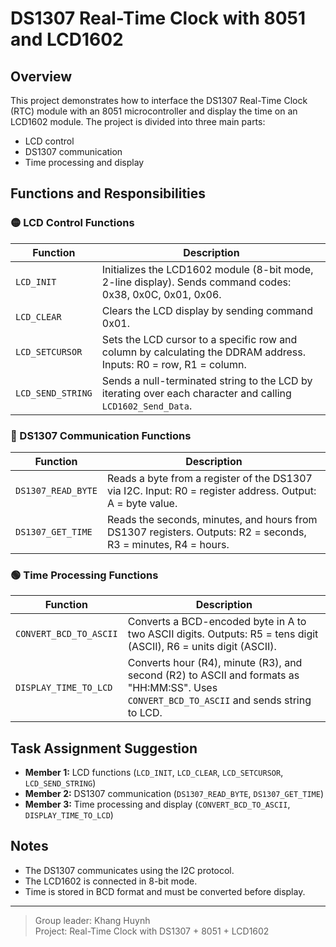 # DS1307 Real-Time Clock with 8051 and LCD1602

## Overview
This project demonstrates how to interface the DS1307 Real-Time Clock (RTC) module with an 8051 microcontroller and display the time on an LCD1602 module. The project is divided into three main parts:
- LCD control
- DS1307 communication
- Time processing and display

## Functions and Responsibilities

### 🟡 LCD Control Functions
| Function | Description |
|----------|-------------|
| `LCD_INIT` | Initializes the LCD1602 module (8-bit mode, 2-line display). Sends command codes: 0x38, 0x0C, 0x01, 0x06. |
| `LCD_CLEAR` | Clears the LCD display by sending command 0x01. |
| `LCD_SETCURSOR` | Sets the LCD cursor to a specific row and column by calculating the DDRAM address. Inputs: R0 = row, R1 = column. |
| `LCD_SEND_STRING` | Sends a null-terminated string to the LCD by iterating over each character and calling `LCD1602_Send_Data`. |

### 🔵 DS1307 Communication Functions
| Function | Description |
|----------|-------------|
| `DS1307_READ_BYTE` | Reads a byte from a register of the DS1307 via I2C. Input: R0 = register address. Output: A = byte value. |
| `DS1307_GET_TIME` | Reads the seconds, minutes, and hours from DS1307 registers. Outputs: R2 = seconds, R3 = minutes, R4 = hours. |

### 🟢 Time Processing Functions
| Function | Description |
|----------|-------------|
| `CONVERT_BCD_TO_ASCII` | Converts a BCD-encoded byte in A to two ASCII digits. Outputs: R5 = tens digit (ASCII), R6 = units digit (ASCII). |
| `DISPLAY_TIME_TO_LCD` | Converts hour (R4), minute (R3), and second (R2) to ASCII and formats as "HH:MM:SS". Uses `CONVERT_BCD_TO_ASCII` and sends string to LCD. |

## Task Assignment Suggestion
- **Member 1:** LCD functions (`LCD_INIT`, `LCD_CLEAR`, `LCD_SETCURSOR`, `LCD_SEND_STRING`)
- **Member 2:** DS1307 communication (`DS1307_READ_BYTE`, `DS1307_GET_TIME`)
- **Member 3:** Time processing and display (`CONVERT_BCD_TO_ASCII`, `DISPLAY_TIME_TO_LCD`)

## Notes
- The DS1307 communicates using the I2C protocol.
- The LCD1602 is connected in 8-bit mode.
- Time is stored in BCD format and must be converted before display.

---

> Group leader: Khang Huynh  
> Project: Real-Time Clock with DS1307 + 8051 + LCD1602

